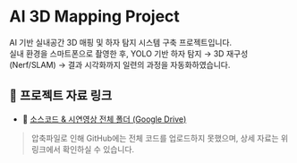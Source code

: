 # AI 3D Mapping Project

AI 기반 실내공간 3D 매핑 및 하자 탐지 시스템 구축 프로젝트입니다.  
실내 환경을 스마트폰으로 촬영한 후, YOLO 기반 하자 탐지 → 3D 재구성(Nerf/SLAM) → 결과 시각화까지 일련의 과정을 자동화하였습니다.

## 🔗 프로젝트 자료 링크

- 📁 [소스코드 & 시연영상 전체 폴더 (Google Drive)](https://drive.google.com/drive/folders/1Axdyyon16MqmnYgIpVYU90w6bohW7AbA?usp=drive_link)

> 압축파일로 인해 GitHub에는 전체 코드를 업로드하지 못했으며, 상세 자료는 위 링크에서 확인하실 수 있습니다.
